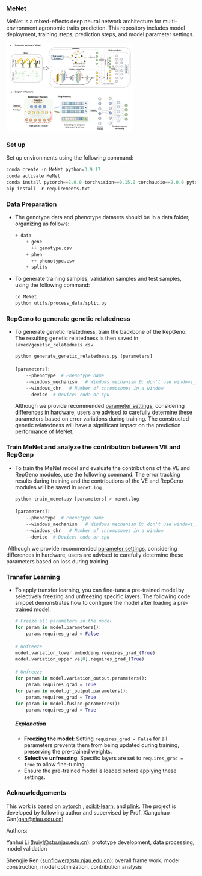 ### MeNet

MeNet is a mixed-effects deep neural network architecture for multi-environment agronomic traits prediction. This repository includes model deployment, training steps, prediction steps, and model parameter settings.

<img src="saved/menet.png" alt="MeNet Overview" style="zoom: 33%;" />

### Set up

Set up environments using the following command:

```python
conda create -n MeNet python=3.9.17
conda activate MeNet
conda install pytorch==2.0.0 torchvision==0.15.0 torchaudio==2.0.0 pytorch-cuda=11.8 -c pytorch -c nvidia
pip install -r requirements.txt 
```

### Data Preparation

- The genotype data and phenotype datasets should be in a data folder, organizing as follows:

  ```python
  + data
      + gene
      	++ genotype.csv
      + phen 
       	++ phenotype.csv
      + splits
  ```

- To generate training samples, validation samples and test samples, using the following command:

  ```python
  cd MeNet
  python utils/process_data/split.py
  ```



### RepGeno to generate genetic relatedness

- To generate genetic relatedness, train the backbone of the RepGeno. The resulting genetic relatedness is then saved in `saved/genetic_relatedness.csv`.

  ```python
  python generate_genetic_relatedness.py [parameters]
  
  [parameters]:
      --phenotype  # Phenotype name
      --windows_mechanism   # Windows mechanism 0: don't use windows_mechanism, 1: windows_mechanism by chromosome
      --windows_chr   # Number of chromosomes in a window
      --device	# Device: cuda or cpu
  ```

  Although we provide recommended [parameter settings](configs/RepGeno.json), considering differences in hardware, users are advised to carefully determine these parameters based on error variations during training. The constructed genetic relatedness will have a significant impact on the prediction performance of MeNet.



### Train MeNet and analyze the contribution between VE and RepGenp

- To train the MeNet model and evaluate the contributions of the VE and RepGeno modules, use the following command. The error tracking results during training and the contributions of the VE and RepGeno modules will be saved in `menet.log`

  ```python
  python train_menet.py [parameters] > menet.log 
  
  [parameters]:
      --phenotype  # Phenotype name
      --windows_mechanism   # Windows mechanism 0: don't use windows_mechanism, 1: windows_mechanism by chromosome
      --windows_chr   # Number of chromosomes in a window
      --device	# Device: cuda or cpu
  ```

​	Although we provide recommended [parameter settings](configs/MeNet.json), considering differences in hardware, users are advised to carefully determine these parameters based on loss during training. 



### Transfer Learning

- To apply transfer learning, you can fine-tune a pre-trained model by selectively freezing and unfreezing specific layers. The following code snippet demonstrates how to configure the model after loading a pre-trained model:

  ```python
  # Freeze all parameters in the model
  for param in model.parameters():
      param.requires_grad = False
  
  # Unfreeze 
  model.variation_lower.embedding.requires_grad_(True)
  model.variation_upper.ve[0].requires_grad_(True)
  
  # Unfreeze 
  for param in model.variation_output.parameters():
      param.requires_grad = True
  for param in model.gr_output.parameters():
      param.requires_grad = True
  for param in model.fusion.parameters():
      param.requires_grad = True
  ```

  ##### Explanation

  - **Freezing the model**: Setting `requires_grad = False` for all parameters prevents them from being updated during training, preserving the pre-trained weights.
  - **Selective unfreezing**: Specific layers are set to `requires_grad = True` to allow fine-tuning.
  - Ensure the pre-trained model is loaded before applying these settings.

### Acknowledgements

This work is based on [pytorch](https://pytorch.org/) ,  [scikit-learn](https://scikit-learn.org/),  and [plink](https://www.cog-genomics.org/plink/). The project is developed by following author and supervised by Prof. Xiangchao Gan(gan@njau.edu.cn)

Authors:

Yanhui Li  (huiyl@stu.njau.edu.cn): prototype development, data processing, model validation 

Shengjie Ren (sunflower@stu.njau.edu.cn): overall frame work, model construction, model optimization,  contribution analysis

